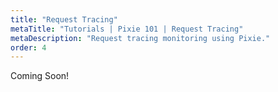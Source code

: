 ```yaml
---
title: "Request Tracing"
metaTitle: "Tutorials | Pixie 101 | Request Tracing"
metaDescription: "Request tracing monitoring using Pixie."
order: 4
---
```


Coming Soon!